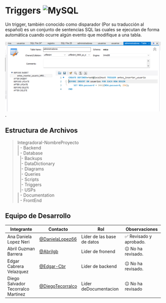 # Triggers ![MySQL](https://img.shields.io/badge/MySQL-00000F?style=for-the-badge&logo=mysql&logoColor=whitee)


Un trigger, también conocido como disparador (Por su traducción al español) es un conjunto de sentencias SQL las cuales se ejecutan de forma automática cuando ocurre algún evento que modifique a una tabla.

![Triggers](https://github.com/DanielaLopez66/MicroAyuda-Proyecto/blob/main/Databases/Triggers/triggers.PNG).

## Estructura de Archivos

>IntegradoraI-NombreProyecto<br>
>| - Backend <br>
>| - Database<br>
 >&nbsp;&nbsp;|- Backups<br>
 >&nbsp;&nbsp;|- DataDictionary<br>
 >&nbsp;&nbsp;|- Diagrams<br>
 >&nbsp;&nbsp;|- Queries<br>
 >&nbsp;&nbsp;|- Scripts<br>
 >&nbsp;&nbsp;|- Triggers<br>
 >&nbsp;&nbsp;|- USPs<br>
>| - Documentation<br>
>| - FrontEnd


## Equipo de Desarrollo

|Integrante|Contacto|Rol|Observaciones|
|------------|--------|---|---|
|Ana Daniela Lopez Neri|[@DanielaLopez66](https://github.com/DanielaLopez66)|Líder de las base de datos|✅ Revisado y aprobado.|
|Abril Guzman Barrera|[@Abrilgb](https://github.com/Abrilgb)|Lider de fronend|😐 No ha revisado.|
|Edgar Cabrera Velazquez |[@Edgar-Cbr](https://github.com/Edgar-Cbr)|Lider de backend|😐 No ha revisado.|
|Diego Salvador Tecorralco Martinez |[@DiegoTecorralco](https://github.com/DiegoTecorralco)|Lider deDocumentacion|😐 No ha revisado|
